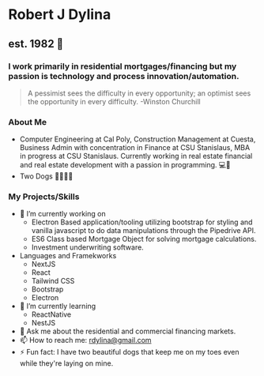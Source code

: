 # Robert J Dylina 
## est. 1982 👋
### I work primarily in residential mortgages/financing but my passion is technology and process innovation/automation.

> A pessimist sees the difficulty in every opportunity; an optimist sees the opportunity in every difficulty. -Winston Churchill

### About Me
- Computer Engineering at Cal Poly, Construction Management at Cuesta, Business Admin with concentration in Finance at CSU Stanislaus, MBA in progress at CSU Stanislaus. Currently working in real estate financial and real estate development with a passion in programming. 💻🏡 
- Two Dogs 🐕‍🦺🐕‍🦺 

### My Projects/Skills

- 🔭 I’m currently working on
  - Electron Based application/tooling utilizing bootstrap for styling and vanilla javascript to do data manipulations through the Pipedrive API.  
  - ES6 Class based Mortgage Object for solving mortgage calculations.
  - Investment underwriting software.
- Languages and Framekworks
  - NextJS
  - React
  - Tailwind CSS
  - Bootstrap
  - Electron
- 🌱 I’m currently learning
  -   ReactNative
  -   NestJS
- 💬 Ask me about the residential and commercial financing markets.
- 📫 How to reach me: rdylina@gmail.com
- ⚡ Fun fact: I have two beautiful dogs that keep me on my toes even while they're laying on mine.

